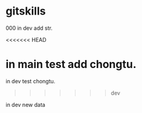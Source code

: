 # gitskills
000
in dev add str.



<<<<<<< HEAD







in main test add chongtu.
=======
in dev test chongtu.
>>>>>>> dev




in dev new data

